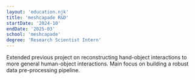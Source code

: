 ```yaml
---
layout: 'education.njk'
title: 'meshcapade R&D'
startDate: '2024-10'
endDate: '2025-03'
school: 'meshcapade'
degree: 'Research Scientist Intern'
---
```


Extended previous project on reconstructing hand-object interactions to more general human-object interactions. Main focus on building a robust data pre-processing pipeline.
